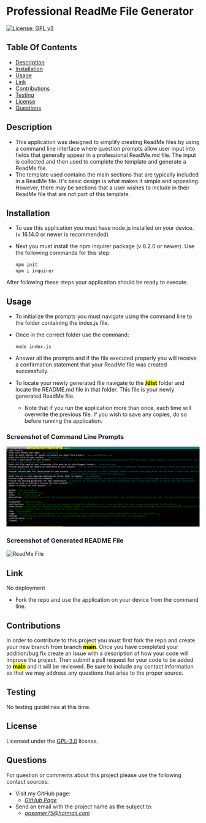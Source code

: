 # Professional ReadMe File Generator
[![License: GPL v3](https://img.shields.io/badge/License-GPLv3-blue.svg)](https://www.gnu.org/licenses/gpl-3.0)

## Table Of Contents

- [Description](#description)
- [Installation](#installation)
- [Usage](#usage)
- [Link](#link)
- [Contributions](#contributions)
- [Testing](#testing)
- [License](#license)
- [Questions](#questions)

## Description

- This application was designed to simplify creating ReadMe files by using a command line interface where question prompts allow user input into fields that generally appear in a professional ReadMe.md file. The input is collected and then used to complete the template and generate a ReadMe file.
- The template used contains the main sections that are typically included in a ReadMe file. It's basic design is what makes it simple and appealing. However, there may be sections that a user wishes to include in their ReadMe file that are not part of this template.

## Installation
- To use this application you must have node.js installed on your device. (v 16.14.0 or newer is recommended)
- Next you must install the npm inquirer package (v 8.2.0 or newer). Use the following commands for this step: 

      npm init
      npm i inquirer

After following these steps your application should be ready to execute.

## Usage
- To initialize the prompts you must navigate using the command line to the folder containing the index.js file. 
- Once in the correct folder use the command:

      node index.js
    
- Answer all the prompts and if the file executed properly you will receive a confirmation statement that your ReadMe file was created successfully. 
- To locate your newly generated file navigate to the <mark >**/dist**</mark> folder and locate the README.md file in that folder. This file is your newly generated ReadMe file. 
  - Note that if you run the application more than once, each time will overwrite the previous file. If you wish to save any copies, do so before running the application.

### Screenshot of Command Line Prompts
![Command Line Prompts](/assets/images/cl-screenshot.png)

### Screenshot of Generated README File
![ReadMe File](/assets/images/rm-screenshot.png)

## Link
No deployment
  - Fork the repo and use the application on your device from the command line.

## Contributions
In order to contribute to this project you must first fork the repo and create your new branch from branch 
<mark >**main**</mark>. Once you have completed your addition/bug fix create an issue with a description of how your code will improve the project. Then submit a pull request for your code to be added to <mark >**main**</mark> and
it will be reviewed. Be sure to include any contact information so that we may address any questions that arise to the proper source.

## Testing
No testing guidelines at this time.

## License
Licensed under the [GPL-3.0](https://opensource.org/licenses/GPL-3.0) license.

## Questions
For question or comments about this project please use the following contact sources:
- Visit my GitHub page:
  - *[GitHub Page](https://github.com/gasomer75)*
- Send an email with the project name as the subject to:
  - *gasomer75@hotmail.com*